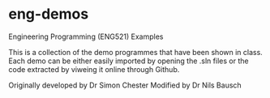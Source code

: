 # eng-demos
Engineering Programming (ENG521) Examples

This is a collection of the demo programmes that have been shown in class.
Each demo can be either easily imported by opening the .sln files or the code extracted by viweing it online through Github.

Originally developed by Dr Simon Chester
Modified by Dr Nils Bausch
